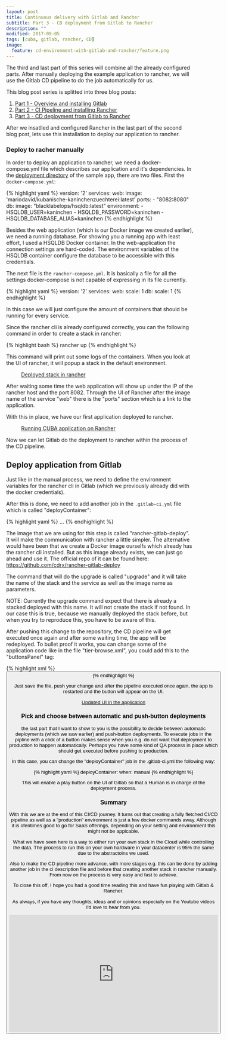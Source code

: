 ```yaml
---
layout: post
title: Continuous delivery with Gitlab and Rancher
subtitle: Part 3 - CD deployment from Gitlab to Rancher
description: ""
modified: 2017-09-05
tags: [cuba, gitlab, rancher, CD]
image:
  feature: cd-environment-with-gitlab-and-rancher/feature.png
---
```


The third and last part of this series will combine all the already configured parts. After manually deploying the example application to rancher, we will use the Gitlab CD pipeline to do the job automatically for us.

<!-- more -->

<div class="information">

This blog post series is splitted into three blog posts:
<br />
<ol>
<li><a href="https://www.road-to-cuba-and-beyond.com/cd-environment-with-gitlab-and-rancher-part-1-overview-and-installing-gitlab/">Part 1 - Overview and installing Gitlab</a>
</li>
<li><a href="https://www.road-to-cuba-and-beyond.com/cd-environment-with-gitlab-and-rancher-part-2-ci-pipeline-and-rancher/">Part 2 - CI Pipeline and installing Rancher</a>
</li>
<li>
<a href="https://www.road-to-cuba-and-beyond.com/cd-environment-with-gitlab-and-rancher-part-3-cd-deployment-to-rancher/">Part 3 - CD deployment from Gitlab to Rancher</a>
</li>
</ol>

</div>

After we insatlled and configured Rancher in the last part of the second blog post, lets use this installation to deploy our application to rancher.

### Deploy to racher manually

In order to deploy an application to rancher, we need a docker-compose.yml file which describes our application and it's dependencies. In the [deployment directory](https://github.com/mariodavid/kubanische-kaninchenzuechterei/tree/master/deployment) of the sample app, there are two files. First the <code>docker-compose.yml</code>:

{% highlight yaml %}
version: '2'
services:
  web:
    image: 'mariodavid/kubanische-kaninchenzuechterei:latest'
    ports:
     - "8082:8080"
  db:
    image: "blacklabelops/hsqldb:latest"
    environment:
      - HSQLDB_USER=kaninchen
      - HSQLDB_PASSWORD=kaninchen
      - HSQLDB_DATABASE_ALIAS=kaninchen
{% endhighlight %}

Besides the web application (which is our Docker image we created earlier), we need a running database. For showing you a running app with least effort, I used a HSQLDB Docker container. In the web-application the connection settings are hard-coded. The environment variables of the HSQLDB container configure the database to be accessible with this credentials.

The next file is the <code>rancher-compose.yml</code>. It is basically a file for all the settings docker-compose is not capable of expressing in its file currently.

{% highlight yaml %}
version: '2'
services:
  web:
    scale: 1
  db:
    scale: 1
{% endhighlight %}

In this case we will just configure the amount of containers that should be running for every service.

Since the rancher cli is already configured correctly, you can the following command in order to create a stack in rancher:


{% highlight bash %}
rancher up
{% endhighlight %}

This command will print out some logs of the containers. When you look at the UI of rancher, it will popup a stack in the default environment.


<figure class="center">
	<a href="{{ site.url }}/images/cd-environment-with-gitlab-and-rancher/step-7-manually-deploying-stack.png"><img src="{{ site.url }}/images/cd-environment-with-gitlab-and-rancher/step-7-manually-deploying-stack.png" alt=""></a>
	<figcaption><a href="{{ site.url }}/images/cd-environment-with-gitlab-and-rancher/step-7-manually-deploying-stack.png" title="Deployed stack in rancher">Deployed stack in rancher</a></figcaption>
</figure>

After waiting some time the web application will show up under the IP of the rancher host and the port 8082. Through the UI of Rancher after the image name of the service "web" there is the "ports" section which is a link to the application.

With this in place, we have our first application deployed to rancher.

<figure class="center">
	<a href="{{ site.url }}/images/cd-environment-with-gitlab-and-rancher/step-8-cuba-app-running-on-rancher.png"><img src="{{ site.url }}/images/cd-environment-with-gitlab-and-rancher/step-8-cuba-app-running-on-rancher.png" alt=""></a>
	<figcaption><a href="{{ site.url }}/images/cd-environment-with-gitlab-and-rancher/step-8-cuba-app-running-on-rancher.png" title="Running CUBA application on Rancher">Running CUBA application on Rancher</a></figcaption>
</figure>

Now we can let Gitlab do the deployment to rancher within the process of the CD pipeline.

## Deploy application from Gitlab

Just like in the manual process, we need to define the environment variables for the rancher cli in Gitlab (which we previously already did with the docker credentials).

After this is done, we need to add another job in the <code>.gitlab-ci.yml</code> file which is called "deployContainer":


{% highlight yaml %}
...
{% endhighlight %}

The image that we are using for this step is called "rancher-gitlab-deploy". It will make the communication with rancher a little simpler. The alternative would have been that we create a Docker image ourselfs which already has the rancher cli installed. But as this image already exists, we can just go ahead and use it. The official repo of it can be found here: https://github.com/cdrx/rancher-gitlab-deploy

The command that will do the upgrade is called "upgrade" and it will take the name of the stack and the service as well as the image name as parameters.

<div class="information">NOTE: Currently the upgrade command expect that there is already a stacked deployed with this name. It will not create the stack if not found. In our case this is true, because we manually deployed the stack before, but when you try to reproduce this, you have to be aware of this.
</div>

After pushing this change to the repository, the CD pipeline will get executed once again and after some waiting time, the app will be redeployed. To bullet proof it works, you can change some of the application code like in the file "tier-browse.xml", you could add this to the "buttonsPanel" tag:


{% highlight xml %}
<buttonsPanel id="buttonsPanel"
              alwaysVisible="true">
    <!-- ... -->
    <button id="tierStreichelnBtn"
        caption="Tier streicheln" />
</buttonsPanel>
{% endhighlight %}

Just save the file, push your change and after the pipeline executed once again, the app is restarted and the button will appear on the UI.


<figure class="center">
	<a href="{{ site.url }}/images/cd-environment-with-gitlab-and-rancher/step-9-code-changes-to-deployment.png"><img src="{{ site.url }}/images/cd-environment-with-gitlab-and-rancher/step-9-code-changes-to-deployment.png" alt=""></a>
	<figcaption><a href="{{ site.url }}/images/cd-environment-with-gitlab-and-rancher/step-9-code-changes-to-deployment.png" title="Updated UI in the application">Updated UI in the application</a></figcaption>
</figure>

### Pick and choose between automatic and push-button deployments

the last part that I want to show to you is the possibility to decide between automatic deployments (which we saw earlier) and push-button deployments. To execute jobs in the pipline with a click of a button makes sense when you e.g. do not want that deployment to production to happen automatically. Perhaps you have some kind of QA process in place which should get executed before pushing to production.

In this case, you can change the "deployContainer" job in the .gitlab-ci.yml the following way:

{% highlight yaml %}
deployContainer:
  when: manual
{% endhighlight %}

This will enable a play button on the UI of Gitlab so that a Human is in charge of the deployment process.


### Summary

With this we are at the end of this CI/CD journey. It turns out that creating a fully fletched CI/CD pipeline as well as a "production" environment is just a few docker commands away. Although it is ofentimes good to go for SaaS offerings, depending on your setting and environment this might not be appicable.

What we have seen here is a way to either run your own stack in the Cloud while controlling the data. The process to run this on your own hardware in your datacenter is 95% the same due to the abstractoins we used.

Also to make the CD pipeline more advance, with more stages e.g. this can be done by adding another job in the ci description file and before that creating another stack in rancher manually. From now on the process is very easy and fast to achieve.

To close this off, I hope you had a good time reading this and have fun playing with Gitlab & Rancher.

As always, if you have any thoughts, ideas and or opinions especially on the Youtube videos I'd love to hear from you.

<iframe width="560" height="315" src="https://www.youtube.com/watch?v=SxG4snCUoC0&list=PLJ0nYE0NtQxaoo-KJ5ciDn2AbOGHlH3OI&index=5" frameborder="0" allowfullscreen></iframe>
